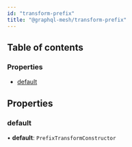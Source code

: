 ```yaml
---
id: "transform-prefix"
title: "@graphql-mesh/transform-prefix"
---
```


## Table of contents

### Properties

- [default](transforms_prefix_src#default)

## Properties

### default

• **default**: `PrefixTransformConstructor`
